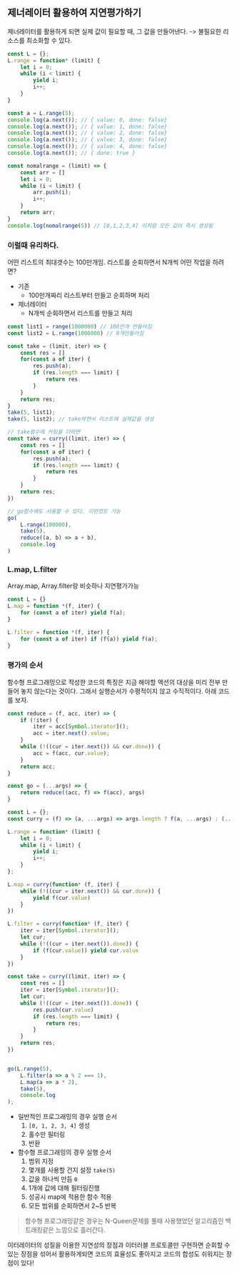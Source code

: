 ## 제너레이터 활용하여 지연평가하기
제너레이터를 활용하게 되면 실제 값이 필요할 때, 그 값을 만들어낸다. -> 불필요한 리소스를 최소화할 수 있다.

```javascript
const L = {};
L.range = function* (limit) {
	let i = 0;
	while (i < limit) {
		yield i;
		i++;
	}
}

const a = L.range(5);
console.log(a.next()); // { value: 0, done: false}
console.log(a.next()); // { value: 1, done: false}
console.log(a.next()); // { value: 2, done: false}
console.log(a.next()); // { value: 3, done: false}
console.log(a.next()); // { value: 4, done: false}
console.log(a.next()); // { done: true }

const nomalrange = (limit) => {
	const arr = []
	let i = 0;
	while (i < limit) {
		arr.push(i);
		i++;
	}
	return arr;
}
console.log(nomalrange(5)) // [0,1,2,3,4] 이처럼 모든 값이 즉시 생성됨
```
### 이럴때 유리하다.
어떤 리스트의 최대갯수는 100만개임. 리스트를 순회하면서 N개씩 어떤 작업을 하려면?
- 기존
	- 100만개짜리 리스트부터 만들고 순회하며 처리
- 제너레이터
	- N개씩 순회하면서 리스트를 만들고 처리
```javascript
const list1 = range(1000000) // 100만개 만들어짐
const list2 = L.range(1000000) // 0개만들어짐

const take = (limit, iter) => {
	const res = []
	for(const a of iter) {
		res.push(a);
		if (res.length === limit) {
			return res
		}
	}
	return res;
}
take(5, list1);
take(5, list2); // take하면서 리스트에 실제값을 생성
```

```javascript
// take함수에 커링을 더하면
const take = curry((limit, iter) => {
	const res = []
	for(const a of iter) {
		res.push(a);
		if (res.length === limit) {
			return res
		}
	}
	return res;
})

// go함수에도 사용할 수 있다. 이런것도 가능
go(
	L.range(100000),
	take(5),
	reduce((a, b) => a + b),
	console.log
)
```

### L.map, L.filter
Array.map, Array.filter랑 비슷하나 지연평가가능

```javascript
const L = {}
L.map = function *(f, iter) {
	for (const a of iter) yield f(a);
}

L.filter = function *(f, iter) {
	for (const a of iter) if (f(a)) yield f(a);
}
```

### 평가의 순서
함수형 프로그래밍으로 작성한 코드의 특징은 지금 해야할 액션의 대상을 미리 전부 만들어 놓지 않는다는 것이다. 그래서 실행순서가 수평적이지 않고 수직적이다. 아래 코드를 보자.
```javascript
const reduce = (f, acc, iter) => {
	if (!iter) {
		iter = acc[Symbol.iterator]();
		acc = iter.next().value;
	}
	while (!((cur = iter.next()) && cur.done)) {
		acc = f(acc, cur.value);
	}
	return acc;
}

const go = (...args) => {
	return reduce((acc, f) => f(acc), args)
}

const L = {};
const curry = (f) => (a, ...args) => args.length ? f(a, ...args) : (...args) => f(a, ...args);

L.range = function* (limit) {
	let i = 0;
	while (i < limit) {
		yield i;
		i++;
	}
};

L.map = curry(function* (f, iter) {
	while (!((cur = iter.next()) && cur.done)) {
		yield f(cur.value)
	}
})

L.filter = curry(function* (f, iter) {
	iter = iter[Symbol.iterator]();
	let cur;
	while (!((cur = iter.next()).done)) {
		if (f(cur.value)) yield cur.value
	}
})

const take = curry((limit, iter) => {
	const res = []
	iter = iter[Symbol.iterator]();
	let cur;
	while (!((cur = iter.next()).done)) {
		res.push(cur.value)
		if (res.length === limit) {
			return res;
		}
	}
	return res;
})


go(L.range(5),
	L.filter(a => a % 2 === 1),
	L.map(a => a * 2),
	take(5),
	console.log
);
```
- 일반적인 프로그래밍의 경우 실행 순서
	1. `[0, 1, 2, 3, 4]` 생성
	2. 홀수만 필터링
	3. 반환
- 함수형 프로그래밍의 경우 실행 순서
	1. 범위 지정
	2. 몇개를 사용할 건지 설정 `take(5)`
	3. 값을 하나씩 만듬 `0`
	4. 1개에 값에 대해 필터링진행
	5. 성공시 map에 적용한 함수 적용
	6. 모든 범위를 순회하면서 2~5 반복

> 함수형 프로그래밍같은 경우는 N-Queen문제를 풀때 사용했었던 알고리즘인 백트래킹같은 느낌으로 흘러간다.

이터레이터의 성질을 이용한 지연성의 장점과 이터러블 프로토콜만 구현하면 순회할 수 있는 장점을 섞어서 활용하게되면 코드의 효율성도 좋아지고 코드의 합성도 쉬워지는 장점이 있다!
